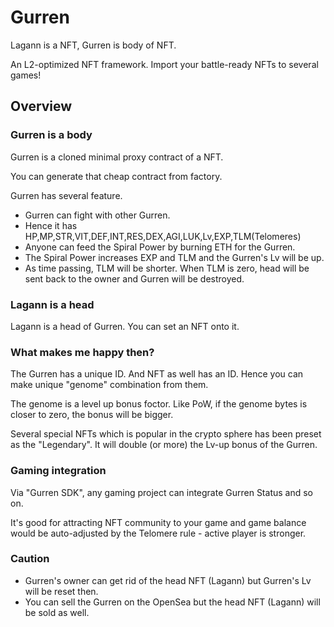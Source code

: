 # Gurren
Lagann is a NFT, Gurren is body of NFT.

An L2-optimized NFT framework. Import your battle-ready NFTs to several games!

## Overview

### Gurren is a body

Gurren is a cloned minimal proxy contract of a NFT.

You can generate that cheap contract from factory.

Gurren has several feature.

- Gurren can fight with other Gurren.
- Hence it has HP,MP,STR,VIT,DEF,INT,RES,DEX,AGI,LUK,Lv,EXP,TLM(Telomeres)
- Anyone can feed the Spiral Power by burning ETH for the Gurren.
- The Spiral Power increases EXP and TLM and the Gurren's Lv will be up.
- As time passing, TLM will be shorter. When TLM is zero, head will be sent back to the owner and Gurren will be destroyed.


### Lagann is a head

Lagann is a head of Gurren. You can set an NFT onto it.

### What makes me happy then?

The Gurren has a unique ID. And NFT as well has an ID. Hence you can make unique "genome" combination from them.

The genome is a level up bonus foctor. Like PoW, if the genome bytes is closer to zero, the bonus will be bigger.

Several special NFTs which is popular in the crypto sphere has been preset as the "Legendary". It will double (or more) the Lv-up bonus of the Gurren.

### Gaming integration

Via "Gurren SDK", any gaming project can integrate Gurren Status and so on.

It's good for attracting NFT community to your game and game balance would be auto-adjusted by the Telomere rule - active player is stronger.



### Caution

- Gurren's owner can get rid of the head NFT (Lagann) but Gurren's Lv will be reset then.
- You can sell the Gurren on the OpenSea but the head NFT (Lagann) will be sold as well.
